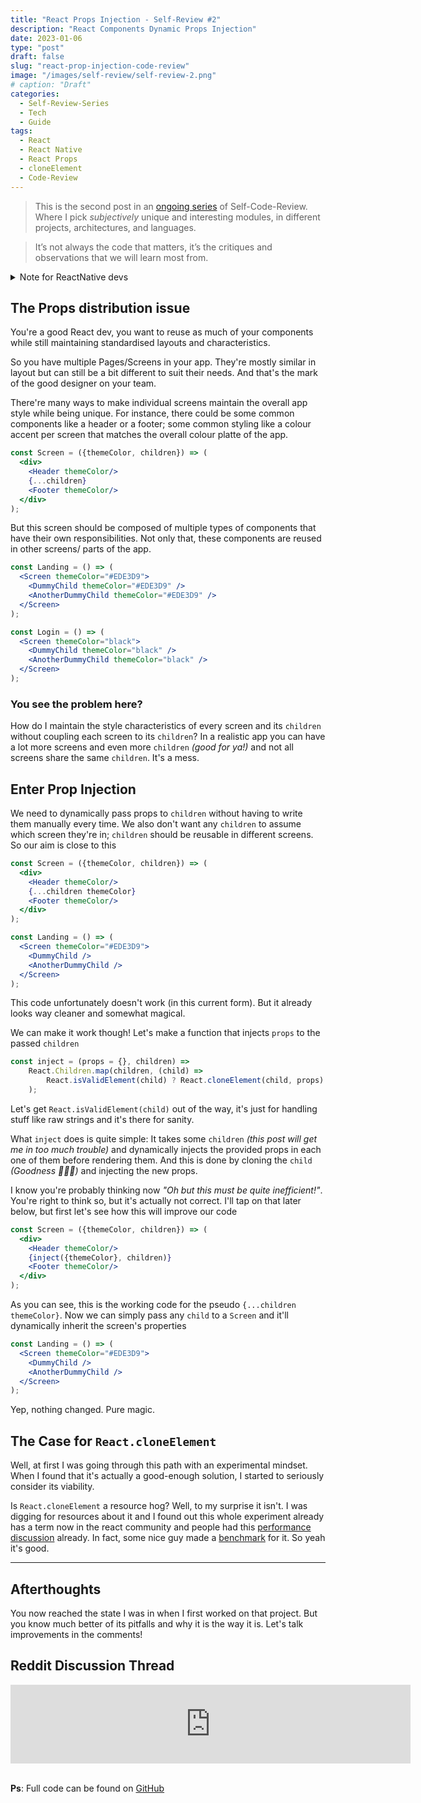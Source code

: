 ```yaml
---
title: "React Props Injection - Self-Review #2"
description: "React Components Dynamic Props Injection"
date: 2023-01-06
type: "post"
draft: false
slug: "react-prop-injection-code-review"
image: "/images/self-review/self-review-2.png"
# caption: "Draft"
categories:
  - Self-Review-Series
  - Tech
  - Guide
tags:
  - React
  - React Native
  - React Props
  - cloneElement
  - Code-Review
---
```


> This is the second post in an [ongoing series](/categories/self-review-series/) of Self-Code-Review. Where I pick _subjectively_ unique and interesting modules, in different projects, architectures, and languages.

> It’s not always the code that matters, it’s the critiques and observations that we will learn most from.

<details>
  <summary>Note for ReactNative devs</summary>
    <p>
        I know you guys have a nice imagination, otherwise you'd not have picked <code>jsx</code> to stare at most of your life. So I need you to just imagine that every <code>&lt;div&gt;</code> is just a <code>&lt;View&gt;</code> and go along with this. Nothing here is specific to <code>reactjs</code>. It's just React.
    </p>
</details>

## The Props distribution issue

You're a good React dev, you want to reuse as much of your components while still maintaining standardised layouts and characteristics.

So you have multiple Pages/Screens in your app. They're mostly similar in layout but can still be a bit different to suit their needs. And that's the mark of the good designer on your team.

There're many ways to make individual screens maintain the overall app style while being unique. For instance, there could be some common components like a header or a footer; some common styling like a colour accent per screen that matches the overall colour platte of the app.

``` jsx
const Screen = ({themeColor, children}) => (
  <div>
    <Header themeColor/>
    {...children}
    <Footer themeColor/>
  </div>
);
```

But this screen should be composed of multiple types of components that have their own responsibilities. Not only that, these components are reused in other screens/ parts of the app.

``` jsx
const Landing = () => (
  <Screen themeColor="#EDE3D9">
    <DummyChild themeColor="#EDE3D9" />
    <AnotherDummyChild themeColor="#EDE3D9" />
  </Screen>
);

const Login = () => (
  <Screen themeColor="black">
    <DummyChild themeColor="black" />
    <AnotherDummyChild themeColor="black" />
  </Screen>
);
```

### You see the problem here?
How do I maintain the style characteristics of every screen and its `children` without coupling each screen to its `children`? In a realistic app you can have a lot more screens and even more `children` _(good for ya!)_ and not all screens share the same `children`. It's a mess.


## Enter Prop Injection
We need to dynamically pass props to `children` without having to write them manually every time. We also don't want any `children` to assume which screen they're in; `children` should be reusable in different screens. So our aim is close to this
``` jsx
const Screen = ({themeColor, children}) => (
  <div>
    <Header themeColor/>
    {...children themeColor}
    <Footer themeColor/>
  </div>
);

const Landing = () => (
  <Screen themeColor="#EDE3D9">
    <DummyChild />
    <AnotherDummyChild />
  </Screen>
);
```
This code unfortunately doesn't work (in this current form). But it already looks way cleaner and somewhat magical.

We can make it work though! Let's make a function that injects `props` to the passed `children`
``` jsx
const inject = (props = {}, children) =>
    React.Children.map(children, (child) =>
        React.isValidElement(child) ? React.cloneElement(child, props) : child
    );
```
Let's get `React.isValidElement(child)` out of the way, it's just for handling stuff like raw strings and it's there for sanity.

What `inject` does is quite simple: It takes some `children` _(this post will get me in too much trouble)_ and dynamically injects the provided props in each one of them before rendering them. And this is done by cloning the `child` _(Goodness 🤦🏻‍♂️)_ and injecting the new props.

I know you're probably thinking now _"Oh but this must be quite inefficient!"_. You're right to think so, but it's actually not correct. I'll tap on that later below, but first let's see how this will improve our code
``` jsx
const Screen = ({themeColor, children}) => (
  <div>
    <Header themeColor/>
    {inject({themeColor}, children)}
    <Footer themeColor/>
  </div>
);
```

As you can see, this is the working code for the pseudo `{...children themeColor}`. Now we can simply pass any `child` to a `Screen` and it'll dynamically inherit the screen's properties
```jsx
const Landing = () => (
  <Screen themeColor="#EDE3D9">
    <DummyChild />
    <AnotherDummyChild />
  </Screen>
);
```
Yep, nothing changed. Pure magic.

## The Case for `React.cloneElement`
Well, at first I was going through this path with an experimental mindset. When I found that it's actually a good-enough solution, I started to seriously consider its viability.

Is `React.cloneElement` a resource hog? Well, to my surprise it isn't. I was digging for resources about it and I found out this whole experiment already has a term now in the react community and people had this [performance discussion](https://stackoverflow.com/questions/54922160/react-cloneelement-in-list-performance) already. In fact, some nice guy made a [benchmark](https://gist.github.com/nemoDreamer/21412b28dc65d51e2c5c8561a8f82ce1) for it. So yeah it's good.

---

## Afterthoughts
You now reached the state I was in when I first worked on that project. But you know much better of its pitfalls and why it is the way it is. Let's talk improvements in the comments!

## Reddit Discussion Thread
<iframe id="reddit-embed" src="https://www.redditmedia.com/r/reactjs/comments/1056t7r/react_props_injection_selfreview_2_the_upsidedown/?ref_source=embed&amp;ref=share&amp;embed=true" sandbox="allow-scripts allow-same-origin allow-popups" style="border: none;" height="126" width="640"></iframe><br><br>


__Ps__: Full code can be found on [GitHub](https://github.com/mhashim6/self-review/tree/main/react-prop-injection)


